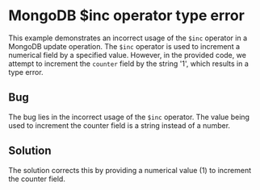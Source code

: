 # MongoDB $inc operator type error
This example demonstrates an incorrect usage of the `$inc` operator in a MongoDB update operation. The `$inc` operator is used to increment a numerical field by a specified value.  However, in the provided code, we attempt to increment the `counter` field by the string '1', which results in a type error.

## Bug
The bug lies in the incorrect usage of the `$inc` operator. The value being used to increment the counter field is a string instead of a number.

## Solution
The solution corrects this by providing a numerical value (1) to increment the counter field.
